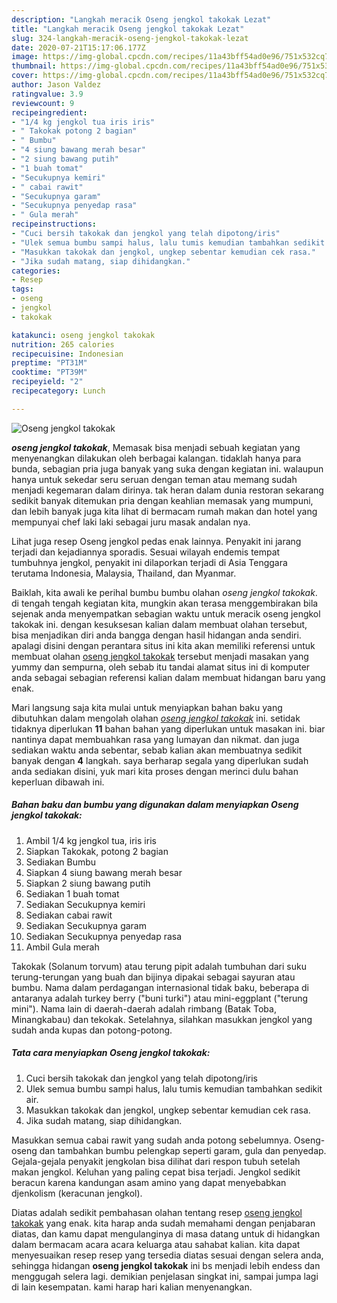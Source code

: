 ```yaml
---
description: "Langkah meracik Oseng jengkol takokak Lezat"
title: "Langkah meracik Oseng jengkol takokak Lezat"
slug: 324-langkah-meracik-oseng-jengkol-takokak-lezat
date: 2020-07-21T15:17:06.177Z
image: https://img-global.cpcdn.com/recipes/11a43bff54ad0e96/751x532cq70/oseng-jengkol-takokak-foto-resep-utama.jpg
thumbnail: https://img-global.cpcdn.com/recipes/11a43bff54ad0e96/751x532cq70/oseng-jengkol-takokak-foto-resep-utama.jpg
cover: https://img-global.cpcdn.com/recipes/11a43bff54ad0e96/751x532cq70/oseng-jengkol-takokak-foto-resep-utama.jpg
author: Jason Valdez
ratingvalue: 3.9
reviewcount: 9
recipeingredient:
- "1/4 kg jengkol tua iris iris"
- " Takokak potong 2 bagian"
- " Bumbu"
- "4 siung bawang merah besar"
- "2 siung bawang putih"
- "1 buah tomat"
- "Secukupnya kemiri"
- " cabai rawit"
- "Secukupnya garam"
- "Secukupnya penyedap rasa"
- " Gula merah"
recipeinstructions:
- "Cuci bersih takokak dan jengkol yang telah dipotong/iris"
- "Ulek semua bumbu sampi halus, lalu tumis kemudian tambahkan sedikit air."
- "Masukkan takokak dan jengkol, ungkep sebentar kemudian cek rasa."
- "Jika sudah matang, siap dihidangkan."
categories:
- Resep
tags:
- oseng
- jengkol
- takokak

katakunci: oseng jengkol takokak 
nutrition: 265 calories
recipecuisine: Indonesian
preptime: "PT31M"
cooktime: "PT39M"
recipeyield: "2"
recipecategory: Lunch

---
```



![Oseng jengkol takokak](https://img-global.cpcdn.com/recipes/11a43bff54ad0e96/751x532cq70/oseng-jengkol-takokak-foto-resep-utama.jpg)

<b><i>oseng jengkol takokak</i></b>, Memasak bisa menjadi sebuah kegiatan yang menyenangkan dilakukan oleh berbagai kalangan. tidaklah hanya para bunda, sebagian pria juga banyak yang suka dengan kegiatan ini. walaupun hanya untuk sekedar seru seruan dengan teman atau memang sudah menjadi kegemaran dalam dirinya. tak heran dalam dunia restoran sekarang sedikit banyak ditemukan pria dengan keahlian memasak yang mumpuni, dan lebih banyak juga kita lihat di bermacam rumah makan dan hotel yang mempunyai chef laki laki sebagai juru masak andalan nya.

Lihat juga resep Oseng jengkol pedas enak lainnya. Penyakit ini jarang terjadi dan kejadiannya sporadis. Sesuai wilayah endemis tempat tumbuhnya jengkol, penyakit ini dilaporkan terjadi di Asia Tenggara terutama Indonesia, Malaysia, Thailand, dan Myanmar.

Baiklah, kita awali ke perihal bumbu bumbu olahan <i>oseng jengkol takokak</i>. di tengah tengah kegiatan kita, mungkin akan terasa menggembirakan bila sejenak anda menyempatkan sebagian waktu untuk meracik oseng jengkol takokak ini. dengan kesuksesan kalian dalam membuat olahan tersebut, bisa menjadikan diri anda bangga dengan hasil hidangan anda sendiri. apalagi disini dengan perantara situs ini kita akan memiliki referensi untuk membuat olahan <u>oseng jengkol takokak</u> tersebut menjadi masakan yang yummy dan sempurna, oleh sebab itu tandai alamat situs ini di komputer anda sebagai sebagian referensi kalian dalam membuat hidangan baru yang enak.


Mari langsung saja kita mulai untuk menyiapkan bahan baku yang dibutuhkan dalam mengolah olahan <u><i>oseng jengkol takokak</i></u> ini. setidak tidaknya diperlukan <b>11</b> bahan bahan yang diperlukan untuk masakan ini. biar nantinya dapat membuahkan rasa yang lumayan dan nikmat. dan juga sediakan waktu anda sebentar, sebab kalian akan membuatnya sedikit banyak dengan <b>4</b> langkah. saya berharap segala yang diperlukan sudah anda sediakan disini, yuk mari kita proses dengan merinci dulu bahan keperluan dibawah ini.

<!--inarticleads1-->

##### Bahan baku dan bumbu yang digunakan dalam menyiapkan Oseng jengkol takokak:

1. Ambil 1/4 kg jengkol tua, iris iris
1. Siapkan  Takokak, potong 2 bagian
1. Sediakan  Bumbu
1. Siapkan 4 siung bawang merah besar
1. Siapkan 2 siung bawang putih
1. Sediakan 1 buah tomat
1. Sediakan Secukupnya kemiri
1. Sediakan  cabai rawit
1. Sediakan Secukupnya garam
1. Sediakan Secukupnya penyedap rasa
1. Ambil  Gula merah


Takokak (Solanum torvum) atau terung pipit adalah tumbuhan dari suku terung-terungan yang buah dan bijinya dipakai sebagai sayuran atau bumbu. Nama dalam perdagangan internasional tidak baku, beberapa di antaranya adalah turkey berry (&#34;buni turki&#34;) atau mini-eggplant (&#34;terung mini&#34;). Nama lain di daerah-daerah adalah rimbang (Batak Toba, Minangkabau) dan tekokak. Setelahnya, silahkan masukkan jengkol yang sudah anda kupas dan potong-potong. 

<!--inarticleads2-->

##### Tata cara menyiapkan Oseng jengkol takokak:

1. Cuci bersih takokak dan jengkol yang telah dipotong/iris
1. Ulek semua bumbu sampi halus, lalu tumis kemudian tambahkan sedikit air.
1. Masukkan takokak dan jengkol, ungkep sebentar kemudian cek rasa.
1. Jika sudah matang, siap dihidangkan.


Masukkan semua cabai rawit yang sudah anda potong sebelumnya. Oseng-oseng dan tambahkan bumbu pelengkap seperti garam, gula dan penyedap. Gejala-gejala penyakit jengkolan bisa dilihat dari respon tubuh setelah makan jengkol. Keluhan yang paling cepat bisa terjadi. Jengkol sedikit beracun karena kandungan asam amino yang dapat menyebabkan djenkolism (keracunan jengkol). 

Diatas adalah sedikit pembahasan olahan tentang resep <u>oseng jengkol takokak</u> yang enak. kita harap anda sudah memahami dengan penjabaran diatas, dan kamu dapat mengulanginya di masa datang untuk di hidangkan dalam bermacam acara acara keluarga atau sahabat kalian. kita dapat menyesuaikan resep resep yang tersedia diatas sesuai dengan selera anda, sehingga hidangan <b>oseng jengkol takokak</b> ini bs menjadi lebih endess dan menggugah selera lagi. demikian penjelasan singkat ini, sampai jumpa lagi di lain kesempatan. kami harap hari kalian menyenangkan.
